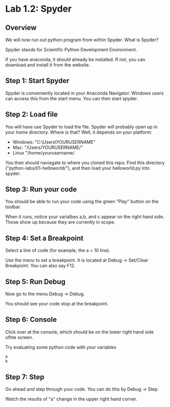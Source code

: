 Lab 1.2: Spyder
=============

## Overview

We will now run out python program from within Spyder.  What is Spyder?

Spyder stands for Scientific Python Development Environment.

If you have anaconda, it should already be installed. If not, you can download and
install it from the website.

## Step 1: Start Spyder

Spyder is conveniently located in your Anaconda Navigator. Windows users can access this from the
start menu.  You can then start spyder.

## Step 2: Load file

You will have use Spyder to load the file. Spyder will probably open up in your home directory.  Where is
that?  Well, it depends on your platform:

 * Windows: "C:\Users\YOURUSERNAME\"
 * Mac: "/Users/YOURUSERNAME/"
 * Linux "/home/yourusername/

You then should naviagate to where you cloned this repo. Find this directory ("python-labs/01-helloworld/"),
and then load your helloworld.py into spyder.

## Step 3: Run your code

You should be able to run your code using the green "Play" button on the toolbar.

When it runs, notice your varialbes a,b, and c appear on the right hand side. Those show up because they
are currently in scope.

## Step 4: Set a Breakpoint

Select a line of code (for example, the a = 10 line).

Use the menu to set a breakpoint.  It is located at Debug -> Set/Clear Breakpoint. You can also say F12.

## Step 5: Run Debug

Now go to the menu Debug -> Debug.

You should see your code stop at the breakpoint.

## Step 6: Console

Click over at the console, which should be on the lower right hand side ofhte screen.

Try evaluating some python code with your variables

```python
a
b 
```

## Step 7: Step

Go ahead and step through your code. You can do this by Debug -> Step.  

Watch the results of "a" change in the upper right hand corner.






